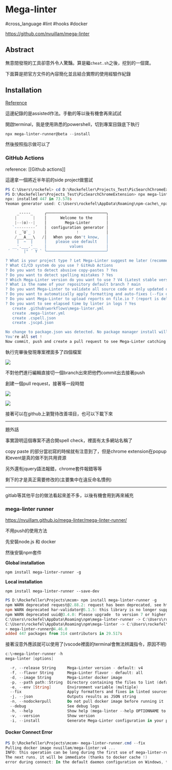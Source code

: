 # Mega-linter

#cross_language #lint #hooks #docker

https://github.com/nvuillam/mega-linter


## Abstract

無意間發現的工具卻意外令人驚豔。算是繼`cheat.sh`之後，挖到的一個寶。

下面算是把官方文件的內容簡化並且結合實際的使用經驗作紀錄


## Installation

[Reference](https://github.com/nvuillam/mega-linter#installation)

這邊紀錄的是assisted作法。手動的等以後有機會再來試試

開啟terminal，我是使用熟悉的powershell，切到專案目錄底下執行

```powershell
npx mega-linter-runner@beta --install
```

然後按照指示做可以了



### GitHub Actions

reference: [[Github actions]]

這邊拿一個將近半年前的side project做嘗試

```powershell
PS C:\Users\rockefel> cd D:\Rockefeller\Projects_Test\PicSearchChromeExtension
PS D:\Rockefeller\Projects_Test\PicSearchChromeExtension> npx mega-linter-runner@beta --install
npx: installed 447 in 73.578s
Yeoman generator used: C:\Users\rockefel\AppData\Roaming\npm-cache\_npx\15332\node_modules\mega-linter-runner\generators\mega-linter

     _-----_     ╭──────────────────────────╮
    |       |    │      Welcome to the      │
    |--(o)--|    │        Mega-Linter       │
   `---------´   │  configuration generator │
    ( _´U`_ )    │             !            │
    /___A___\   /│   When you don't know,   │
     |  ~  |     │    please use default    │
   __'.___.'__   │          values          │
 ´   `  |° ´ Y ` ╰──────────────────────────╯

? What is your project type ? Let Mega-Linter suggest me later (recommended)
? What CI/CD system do you use ? GitHub Actions
? Do you want to detect abusive copy-pastes ? Yes
? Do you want to detect spelling mistakes ? Yes
? Which Mega-Linter version do you want to use ? V4 (Latest stable version)
? What is the name of your repository default branch ? main
? Do you want Mega-Linter to validate all source code or only updated one ? Validate all sources
? Do you want to automatically apply formatting and auto-fixes (--fix option of linters) ? Yes
? Do you want Mega-Linter to upload reports on file.io ? (report is deleted after being downloaded once) Yes
? Do you want to see elapsed time by linter in logs ? Yes
   create .github\workflows\mega-linter.yml
   create .mega-linter.yml
   create .cspell.json
   create .jscpd.json

No change to package.json was detected. No package manager install will be executed.
You're all set !
Now commit, push and create a pull request to see Mega-Linter catching errors !
```

執行完畢後發現專案裡面多了四個檔案

![](https://i.imgur.com/E3h9Bls.png)

不對他們進行編輯直接切一個branch出來把他們commit出去接著push

創建一個pull request，接著等一段時間



![](https://i.imgur.com/sBEBO6s.png)

![](https://i.imgur.com/cYPapo3.png)



接著可以在github上瀏覽待改善項目，也可以下載下來

---

題外話

事實證明這個專案不適合開spell check，裡面有太多網站名稱了

copy paste 的部分當初寫的時候就有注意到了，但是chrome extension在popup和event是真的做不到共用資源

另外還有jquery語法報錯，chrome套件報錯等等

剩下的才是真正需要修改的(主要集中在違反命名慣例)

---


gitlab等其他平台的做法看起來差不多，以後有機會用到再來補充


### mega-linter runner

https://nvuillam.github.io/mega-linter/mega-linter-runner/

不用push的使用方法


先安裝node.js 和 docker


然後安裝npm套件

**Global installation**

```shell
npm install mega-linter-runner -g
```

**Local installation**

```shell
npm install mega-linter-runner --save-dev
```



```powershell
PS D:\Rockefeller\Projects\mcom> npm install mega-linter-runner -g
npm WARN deprecated request@2.88.2: request has been deprecated, see https://github.com/request/request/issues/3142
npm WARN deprecated har-validator@5.1.5: this library is no longer supported
npm WARN deprecated uuid@3.4.0: Please upgrade  to version 7 or higher.  Older versions may use Math.random() in certain circumstances, which is known to be problematic.  See https://v8.dev/blog/math-random for details.
C:\Users\rockefel\AppData\Roaming\npm\mega-linter-runner -> C:\Users\rockefel\AppData\Roaming\npm\node_modules\mega-linter-runner\lib\index.js      
C:\Users\rockefel\AppData\Roaming\npm\mega-linter -> C:\Users\rockefel\AppData\Roaming\npm\node_modules\mega-linter-runner\lib\index.js
+ mega-linter-runner@4.46.0
added 447 packages from 314 contributors in 29.517s
```


接著沒意外應該就可以使用了(vscode裡面的terminal會無法辨識指令，原因不明)

```powershell
c:\>mega-linter-runner -h
mega-linter [options]

  -r, --release String     Mega-Linter version - default: v4
  -f, --flavor String      Mega-Linter flavor - default: all
  -d, --image String       Mega-Linter docker image
  -p, --path path::String  Directory containing the files to lint (default: current directory) - default: .
  -e, --env [String]       Environment variable (multiple)
  --fix                    Apply formatters and fixes in linted sources
  -j, --json               Outputs results as JSON string
  -n, --nodockerpull       Do not pull docker image before running it
  --debug                  See debug logs
  -h, --help               Show help (mega-linter --help OPTIONNAME to see option detail)
  -v, --version            Show version
  -i, --install            Generate Mega-Linter configuration in your project
```


#### Docker Connect Error

```powershell
PS D:\Rockefeller\Projects\mcom> mega-linter-runner.cmd --fix
Pulling docker image nvuillam/mega-linter:v4 ...
INFO: this operation can be long during the first use of mega-linter-runner
The next runs, it will be immediate (thanks to docker cache !)
error during connect: In the default daemon configuration on Windows, the docker client must be run with elevated privileges to connect.: Post http://%2F%2F.%2Fpipe%2Fdocker_engine/v1.24/images/create?fromImage=nvuillam%2Fmega-linter&tag=v4: open //./pipe/docker_engine: The system cannot find the file specified.
```

